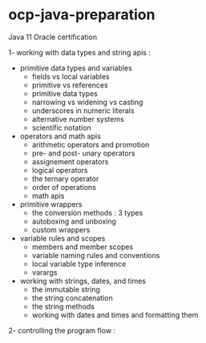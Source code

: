 # ocp-java-preparation
Java 11 Oracle certification


1- working with data types and string apis :
   - primitive data types and variables
      -  fields vs local variables
      -  primitive vs references
      -  primitive data types
      -  narrowing vs widening vs casting
      -  underscores in numeric literals
      -  alternative number systems
      -  scientific notation
  - operators and math apis
      -  arithmetic operators and promotion
      -  pre- and post- unary operators
      -  assignement operators
      -  logical operators
      -  the ternary operator
      -  order of operations
      -  math apis
  - primitive wrappers
      -  the conversion methods : 3 types
      -  autoboxing and unboxing
      -  custom wrappers
  - variable rules and scopes
      -  members and member scopes
      -  variable naming rules and conventions
      -  local variable type inference
      -  varargs
  - working with strings, dates, and times
      -  the immutable string
      -  the string concatenation
      -  the string methods
      -  working with dates and times and formatting them

2- controlling the program flow : 
